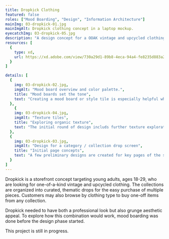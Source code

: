 ```yaml
---
title: Dropkick Clothing
featured: false
roles: ["Mood Boarding", "Design", "Information Architecture"]
mainImg: 03-dropkick-01.jpg
mainImgAlt: Dropkick clothing concept in a laptop mockup.
eyecatchImg: 03-dropkick-05.jpg
description: "A design concept for a OOAK vintage and upcycled clothing site. Dropkick specializes in grunge and industrial aesthetic clothing drops that call back to the 1990s."
resources: [
  {
    type: xd,
    url: https://xd.adobe.com/view/730a29d1-89b8-4eca-94a4-fe8235d883a2-2659/
  }
]

details: [
  { 
    img: 03-dropkick-02.jpg, 
    imgAlt: "Mood board overview and color palette.",
    title: "Mood boards set the tone",
    text: "Creating a mood board or style tile is especially helpful when building a brand concept from scratch. This includes defining the brand mission, target audience, and descriptors that tell a story of what the brand and all its associated collateral should be, including the digital storefront."
  },
    { 
    img: 03-dropkick-04.jpg, 
    imgAlt: "Texture tiles",
    title: "Exploring organic texture",
    text: "The initial round of design includs further texture exploration to be used as photograph overlays and section dividers. Despite being organic in nature, these assets will need to be converted into vector shapes in order to scale correctly on a variety of screen sizes and devices."
  },
  { 
    img: 03-dropkick-03.jpg,
    imgAlt: "Design for a category / collection drop screen", 
    title: "Initial page concepts",
    text: "A few preliminary designs are created for key pages of the storefront, including the landing page, category and drop, and product details screens. These initial mockups are used to gauge whether or not the overall design is heading in the right direction, or if we need to reverse course and go back to new mood boards and style tiles."
  }
]
---
```


Dropkick is a storefront concept targeting young adults, ages 18-29, who are looking for one-of-a-kind vintage and upcycled clothing. The collections are organized into curated, thematic drops for the easy purchase of multiple pieces. Customers may also browse by clothing type to buy one-off items from any collection.

Dropkick needed to have both a professional look but also grunge aesthetic appeal. To explore how this combination would work, mood boarding was done before the design phase started.

This project is still in progress.